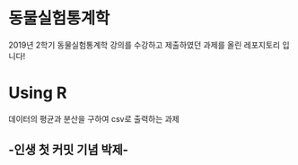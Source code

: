 # 동물실험통계학 

2019년 2학기 동물실험통계학 강의를 수강하고 제출하였던 과제를 올린 레포지토리 입니다!

# Using R
데이터의 평균과 분산을 구하여 csv로 출력하는 과제

## -인생 첫 커밋 기념 박제-
